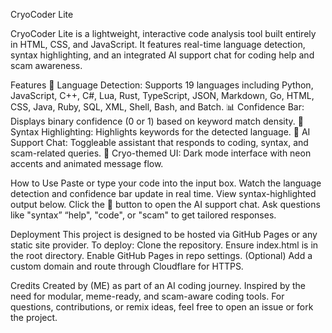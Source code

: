 CryoCoder Lite


CryoCoder Lite is a lightweight, interactive code analysis tool built entirely in HTML, CSS, and JavaScript. It features real-time language detection, syntax highlighting, and an integrated AI support chat for coding help and scam awareness.

Features
🧠 Language Detection: Supports 19 languages including Python, JavaScript, C++, C#, Lua, Rust, TypeScript, JSON, Markdown, Go, HTML, CSS, Java, Ruby, SQL, XML, Shell, Bash, and Batch.
📊 Confidence Bar: Displays binary confidence (0 or 1) based on keyword match density.
🎨 Syntax Highlighting: Highlights keywords for the detected language.
💬 AI Support Chat: Toggleable assistant that responds to coding, syntax, and scam-related queries.
🐳 Cryo-themed UI: Dark mode interface with neon accents and animated message flow.

How to Use
Paste or type your code into the input box.
Watch the language detection and confidence bar update in real time.
View syntax-highlighted output below.
Click the 💬 button to open the AI support chat.
Ask questions like "syntax” “help", "code", or "scam" to get tailored responses.

Deployment
This project is designed to be hosted via GitHub Pages or any static site provider. 
To deploy:
Clone the repository.
Ensure index.html is in the root directory.
Enable GitHub Pages in repo settings.
(Optional) Add a custom domain and route through Cloudflare for HTTPS.

Credits
Created by (ME) as part of an AI coding journey. Inspired by the need for modular, meme-ready, and scam-aware coding tools.
For questions, contributions, or remix ideas, feel free to open an issue or fork the project.
